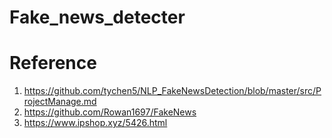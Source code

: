 # Fake_news_detecter


# Reference
1. https://github.com/tychen5/NLP_FakeNewsDetection/blob/master/src/ProjectManage.md
2. https://github.com/Rowan1697/FakeNews
3. https://www.ipshop.xyz/5426.html
